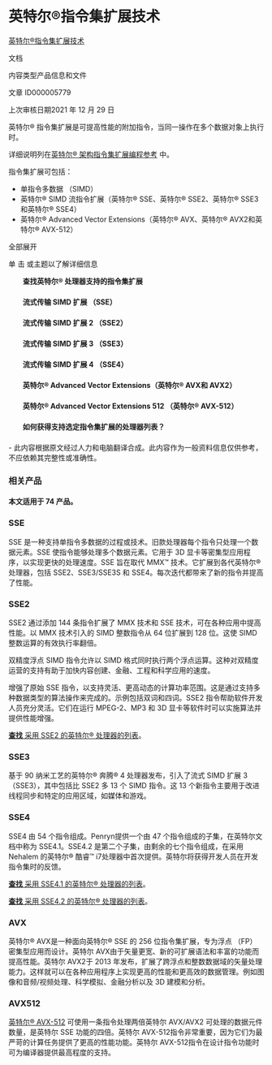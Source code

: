 # 英特尔®指令集扩展技术

 [英特尔®指令集扩展技术](https://www.intel.cn/content/www/cn/zh/support/articles/000005779/processors.html)

文档

内容类型产品信息和文件

文章 ID000005779

上次审核日期2021 年 12 月 29 日

英特尔® 指令集扩展是可提高性能的附加指令，当同一操作在多个数据对象上执行时。

详细说明列在[英特尔® 架构指令集扩展编程参考](https://software.intel.com/content/www/us/en/develop/download/intel-architecture-instruction-set-extensions-programming-reference.html) 中。

指令集扩展可包括：

- 单指令多数据 （SIMD）
- 英特尔® SIMD 流指令扩展（英特尔® SSE、英特尔® SSE2、英特尔® SSE3 和英特尔® SSE4）
- 英特尔® Advanced Vector Extensions（英特尔® AVX、英特尔® AVX2和英特尔® AVX-512）

全部展开

单 击 或主题以了解详细信息

<details style="box-sizing: border-box; margin: 1em 1em 1em 2em; display: block;"><summary style="box-sizing: border-box; margin: 0px 0px 0.5em; vertical-align: bottom; outline: 0px; display: block;"><b style="box-sizing: border-box; font-weight: 700;">查找英特尔® 处理器支持的指令集扩展</b></summary></details>

<details style="box-sizing: border-box; margin: 1em 1em 1em 2em; display: block;"><summary style="box-sizing: border-box; margin: 0px 0px 0.5em; vertical-align: bottom; outline: 0px; display: block;"><b style="box-sizing: border-box; font-weight: 700;">流式传输 SIMD 扩展 （SSE）</b></summary></details>

<details style="box-sizing: border-box; margin: 1em 1em 1em 2em; display: block;"><summary style="box-sizing: border-box; margin: 0px 0px 0.5em; vertical-align: bottom; outline: 0px; display: block;"><b style="box-sizing: border-box; font-weight: 700;">流式传输 SIMD 扩展 2 （SSE2）</b></summary></details>

<details style="box-sizing: border-box; margin: 1em 1em 1em 2em; display: block;"><summary style="box-sizing: border-box; margin: 0px 0px 0.5em; vertical-align: bottom; outline: 0px; display: block;"><b style="box-sizing: border-box; font-weight: 700;">流式传输 SIMD 扩展 3 （SSE3）</b></summary></details>

<details style="box-sizing: border-box; margin: 1em 1em 1em 2em; display: block;"><summary style="box-sizing: border-box; margin: 0px 0px 0.5em; vertical-align: bottom; outline: 0px; display: block;"><b style="box-sizing: border-box; font-weight: 700;">流式传输 SIMD 扩展 4 （SSE4）</b></summary></details>

<details style="box-sizing: border-box; margin: 1em 1em 1em 2em; display: block;"><summary style="box-sizing: border-box; margin: 0px 0px 0.5em; vertical-align: bottom; outline: 0px; display: block;"><b style="box-sizing: border-box; font-weight: 700;">英特尔® Advanced Vector Extensions（英特尔® AVX和 AVX2）</b></summary></details>

<details style="box-sizing: border-box; margin: 1em 1em 1em 2em; display: block;"><summary style="box-sizing: border-box; margin: 0px 0px 0.5em; vertical-align: bottom; outline: 0px; display: block;"><b style="box-sizing: border-box; font-weight: 700;">英特尔® Advanced Vector Extensions 512 （英特尔® AVX-512）</b></summary></details>

<details style="box-sizing: border-box; margin: 1em 1em 1em 2em; display: block;"><summary style="box-sizing: border-box; margin: 0px 0px 0.5em; vertical-align: bottom; outline: 0px; display: block;"><b style="box-sizing: border-box; font-weight: 700;">如何获得支持选定指令集扩展的处理器列表？</b></summary></details>

\- 此内容根据原文经过人力和电脑翻译合成。此内容作为一般资料信息仅供参考，不应依赖其完整性或准确性。

### 相关产品

#### 本文适用于 74 产品。



### SSE

SSE 是一种支持单指令多数据的过程或技术。旧款处理器每个指令只处理一个数据元素。SSE 使指令能够处理多个数据元素。它用于 3D 显卡等密集型应用程序，以实现更快的处理速度。SSE 旨在取代 MMX™ 技术。它扩展到各代英特尔® 处理器，包括 SSE2、SSE3/SSE3S 和 SSE4。每次迭代都带来了新的指令并提高了性能。

### SSE2

SSE2 通过添加 144 条指令扩展了 MMX 技术和 SSE 技术，可在各种应用中提高性能。以 MMX 技术引入的 SIMD 整数指令从 64 位扩展到 128 位。这使 SIMD 整数运算的有效执行率翻倍。

双精度浮点 SIMD 指令允许以 SIMD 格式同时执行两个浮点运算。这种对双精度运营的支持有助于加快内容创建、金融、工程和科学应用的速度。

增强了原始 SSE 指令，以支持灵活、更高动态的计算功率范围。这是通过支持多种数据类型的算法操作来完成的。示例包括双词和四词。SSE2 指令帮助软件开发人员充分灵活。它们在运行 MPEG-2、MP3 和 3D 显卡等软件时可以实施算法并提供性能增强。

[**查找** 采用 SSE2 的英特尔® 处理器的列表](https://ark.intel.com/content/www/cn/zh/ark/search/featurefilter.html?productType=873&1_Filter-InstructionSetExtensions=3536)。

### SSE3

基于 90 纳米工艺的英特尔® 奔腾® 4 处理器发布，引入了流式 SIMD 扩展 3 （SSE3），其中包括比 SSE2 多 13 个 SIMD 指令。这 13 个新指令主要用于改进线程同步和特定的应用区域，如媒体和游戏。

### SSE4

SSE4 由 54 个指令组成。Penryn提供一个由 47 个指令组成的子集，在英特尔文档中称为 SSE4.1。SSE4.2 是第二个子集，由剩余的七个指令组成，在采用 Nehalem 的英特尔® 酷睿™ i7处理器中首次提供。英特尔将获得开发人员在开发指令集时的反馈。

[**查找** 采用 SSE4.1 的英特尔® 处理器的列表](https://ark.intel.com/content/www/cn/zh/ark/search/featurefilter.html?productType=873&1_Filter-InstructionSetExtensions=3539)。

[**查找** 采用 SSE4.2 的英特尔® 处理器的列表](https://ark.intel.com/content/www/cn/zh/ark/search/featurefilter.html?productType=873&1_Filter-InstructionSetExtensions=3540)。

### AVX

英特尔® AVX是一种面向英特尔® SSE 的 256 位指令集扩展，专为浮点 （FP） 密集型应用而设计。英特尔 AVX由于矢量更宽、新的可扩展语法和丰富的功能而提高性能。英特尔 AVX2于 2013 年发布，扩展了跨浮点和整数数据域的矢量处理能力。这样就可以在各种应用程序上实现更高的性能和更高效的数据管理。例如图像和音频/视频处理、科学模拟、金融分析以及 3D 建模和分析。

### AVX512

[英特尔® AVX-512](https://www.intel.cn/content/www/cn/zh/architecture-and-technology/avx-512-overview.html) 可使用一条指令处理两倍英特尔 AVX/AVX2 可处理的数据元件数量，是英特尔 SSE 功能的四倍。英特尔 AVX-512指令非常重要，因为它们为最严苛的计算任务提供了更高的性能功能。英特尔 AVX-512指令在设计指令功能时可为编译器提供最高程度的支持。